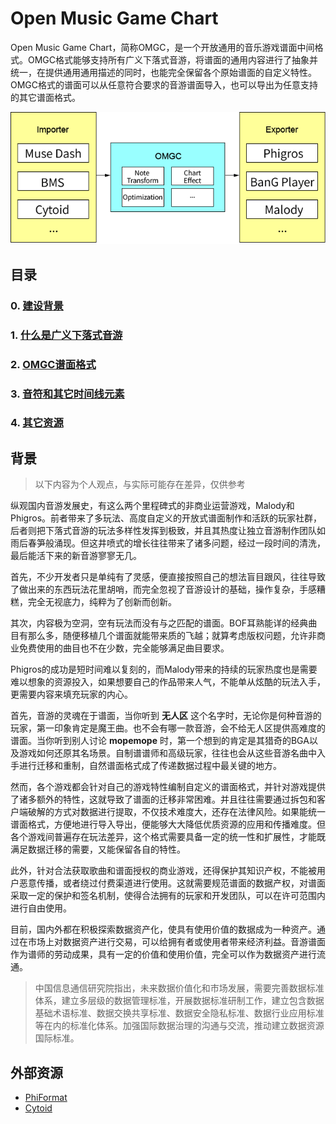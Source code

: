 # Open Music Game Chart

Open Music Game Chart，简称OMGC，是一个开放通用的音乐游戏谱面中间格式。OMGC格式能够支持所有广义下落式音游，将谱面的通用内容进行了抽象并统一，在提供通用通用描述的同时，也能完全保留各个原始谱面的自定义特性。OMGC格式的谱面可以从任意符合要求的音游谱面导入，也可以导出为任意支持的其它谱面格式。

![](schema.png)

## 目录

### 0. [建设背景](#背景)
### 1. [什么是广义下落式音游](fallingrhythmgame.md)
### 2. [OMGC谱面格式](format.md)
### 3. [音符和其它时间线元素](timeline.md)
### 4. [其它资源](#外部资源)
  
## 背景

> 以下内容为个人观点，与实际可能存在差异，仅供参考

纵观国内音游发展史，有这么两个里程碑式的非商业运营游戏，Malody和Phigros。前者带来了多玩法、高度自定义的开放式谱面制作和活跃的玩家社群，后者则把下落式音游的玩法多样性发挥到极致，并且其热度让独立音游制作团队如雨后春笋般涌现。但这井喷式的增长往往带来了诸多问题，经过一段时间的清洗，最后能活下来的新音游寥寥无几。

首先，不少开发者只是单纯有了灵感，便直接按照自己的想法盲目跟风，往往导致了做出来的东西玩法花里胡哨，而完全忽视了音游设计的基础，操作复杂，手感糟糕，完全无视底力，纯粹为了创新而创新。

其次，内容极为空洞，空有玩法而没有与之匹配的谱面。BOF耳熟能详的经典曲目有那么多，随便移植几个谱面就能带来质的飞越；就算考虑版权问题，允许非商业免费使用的曲目也不在少数，完全能够满足曲目要求。

Phigros的成功是短时间难以复刻的，而Malody带来的持续的玩家热度也是需要难以想象的资源投入，如果想要自己的作品带来人气，不能单从炫酷的玩法入手，更需要内容来填充玩家的内心。

首先，音游的灵魂在于谱面，当你听到 **无人区** 这个名字时，无论你是何种音游的玩家，第一印象肯定是魔王曲。也不会有哪一款音游，会不给无人区提供高难度的谱面。当你听到别人讨论 **mopemope** 时，第一个想到的肯定是其猎奇的BGA以及游戏如何还原其名场景。自制谱谱师和高级玩家，往往也会从这些音游名曲中入手进行迁移和重制，自然谱面格式成了传递数据过程中最关键的地方。

然而，各个游戏都会针对自己的游戏特性编制自定义的谱面格式，并针对游戏提供了诸多额外的特性，这就导致了谱面的迁移非常困难。并且往往需要通过拆包和客户端破解的方式对数据进行提取，不仅技术难度大，还存在法律风险。如果能统一谱面格式，方便地进行导入导出，便能够大大降低优质资源的应用和传播难度。但各个游戏间普遍存在玩法差异，这个格式需要具备一定的统一性和扩展性，才能既满足数据迁移的需要，又能保留各自的特性。

此外，针对合法获取歌曲和谱面授权的商业游戏，还得保护其知识产权，不能被用户恶意传播，或者绕过付费渠道进行使用。这就需要规范谱面的数据产权，对谱面采取一定的保护和签名机制，使得合法拥有的玩家和开发团队，可以在许可范围内进行自由使用。

目前，国内外都在积极探索数据资产化，使具有使用价值的数据成为一种资产。通过在市场上对数据资产进行交易，可以给拥有者或使用者带来经济利益。音游谱面作为谱师的劳动成果，具有一定的价值和使用价值，完全可以作为数据资产进行流通。

> 中国信息通信研究院指出，未来数据价值化和市场发展，需要完善数据标准体系，建立多层级的数据管理标准，开展数据标准研制工作，建立包含数据基础术语标准、数据交换共享标准、数据安全隐私标准、数据行业应用标准等在内的标准化体系。加强国际数据治理的沟通与交流，推动建立数据资源国际标准。


## 外部资源

* [PhiFormat](https://phi-x.github.io/PhiFormat/)
* [Cytoid](https://github.com/Cytoid/Cytoid)